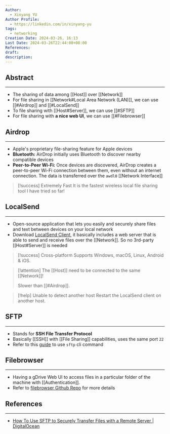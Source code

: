 ```yaml
---
Author:
  - Xinyang YU
Author Profile:
  - https://linkedin.com/in/xinyang-yu
tags:
  - networking
Creation Date: 2024-03-26, 16:13
Last Date: 2024-03-26T22:44:08+08:00
References: 
draft: 
description: 
---
```

## Abstract
---
- The sharing of data among [[Host]] over [[Network]]
- For file sharing in [[Network#Local Area Network (LAN)]], we can use [[#Airdrop]] and [[#LocalSend]]
- To file sharing with [[Host#Server]], we can use [[#SFTP]]
- For file sharing with **a nice web UI**, we can use [[#Filebrowser]]



## Airdrop
---
- Apple's proprietary file-sharing feature for Apple devices
- **Bluetooth:** AirDrop initially uses Bluetooth to discover nearby compatible devices
- **Peer-to-Peer Wi-Fi:** Once devices are discovered, AirDrop creates a peer-to-peer Wi-Fi connection between them, even without an internet connection. The data is transferred over the `awdl0` [[Network Interface]] 

>[!success] Extremely Fast
> It is the fastest wireless local file sharing tool I have tried so far!

## LocalSend
---
- Open-source application that lets you easily and securely share files and text between devices on your local network
- Download [LocalSend Client](https://github.com/localsend/localsend?tab=readme-ov-file#download), it basically includes a web server that is able to send and receive files over the [[Network]]. So no 3rd-party [[Host#Server]] is needed 

>[!success] Cross-platform
> Supports Windows, macOS, Linux, Android & iOS.

>[!attention] 
> The [[Host]] need to be connected to the same [[Network]]!
> 
> Slower than [[#Airdrop]].

>[!help] Unable to detect another host
> Restart the LocalSend client on another host.

## SFTP
---
- Stands for **SSH File Transfer Protocol**
- Basically [[SSH]] with [[File Sharing]] capabilities, uses the same port `22`
- Refer to this [guide](https://www.digitalocean.com/community/tutorials/how-to-use-sftp-to-securely-transfer-files-with-a-remote-server) to use `sftp` cli command

## Filebrowser
---
- Having a gDrive Web UI to access files in a particular folder of the machine with [[Authentication]].
- Refer to [filebrowser Github Repo](https://github.com/filebrowser/filebrowser) for more details

## References
---
- [How To Use SFTP to Securely Transfer Files with a Remote Server | DigitalOcean](https://www.digitalocean.com/community/tutorials/how-to-use-sftp-to-securely-transfer-files-with-a-remote-server)